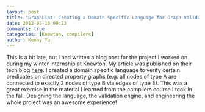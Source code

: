 ```yaml
---
layout: post
title: "GraphLint: Creating a Domain Specific Language for Graph Validation"
date: 2012-05-16 00:23
comments: true
categories: [Knewton, compilers]
author: Kenny Yu
---
```


This is a bit late, but I had written a blog post for the project I worked on during my winter internship at Knewton. My article was published on their tech blog [here](http://www.knewton.com/tech/blog/2012/02/graphlint-creating-a-domain-specific-language-for-graph-validation/, "GraphLint"). I created a domain specific language to verify certain predicates on directed property graphs (e.g. all nodes of type A are connected to exactly 2 nodes of type B via edges of type E). This was a great exercise in the material I learned from the compilers course I took in the fall. Designing the language, the validation engine, and engineering the whole project was an awesome experience!
